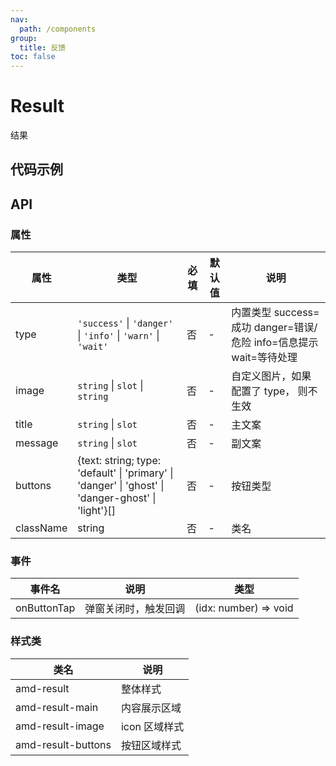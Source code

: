 ```yaml
---
nav:
  path: /components
group:
  title: 反馈
toc: false
---
```

          
# Result

结果

## 代码示例

<code src='../../demo/pages/Result'></code>

## API
    
### 属性
| 属性 | 类型 | 必填 | 默认值 | 说明 |
| -----|-----|-----|-----|----- |
| type | `'success'` &verbar; `'danger'` &verbar; `'info'` &verbar; `'warn'` &verbar; `'wait'` | 否 | - | 内置类型 success=成功 danger=错误/危险 info=信息提示 wait=等待处理 |
| image | `string` &verbar; `slot` &verbar; `string` | 否 | - | 自定义图片，如果配置了 type， 则不生效 |
| title | `string` &verbar; `slot` | 否 | - | 主文案 |
| message | `string` &verbar; `slot` | 否 | - | 副文案 |
| buttons | {text: string; type: 'default' &verbar; 'primary' &verbar; 'danger' &verbar; 'ghost' &verbar; 'danger-ghost' &verbar; 'light'}[] | 否 | - | 按钮类型 |
| className | string | 否 | - | 类名 |

### 事件

| 事件名 | 说明 | 类型 |
| -----|-----|-----|
| onButtonTap | 弹窗关闭时，触发回调 | (idx: number) => void |

### 样式类

| 类名 | 说明 |
| ----|----|
| amd-result | 整体样式 |
| amd-result-main | 内容展示区域 |
| amd-result-image | icon 区域样式 |
| amd-result-buttons | 按钮区域样式 |
